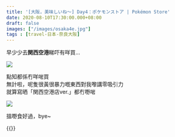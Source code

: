 ```yaml
---
title: '[大阪，美味しいね～] Day4：ポケモンストア | Pokémon Store'
date: 2020-08-10T17:30:00.000+08:00
draft: false
images: ["/images/osaka4e.jpg"]
tags : [travel-日本-奈良大阪]
---
```


早少少去**関西空港**睇吓有咩買...    
  
![](/images/osaka4e1.jpg)

點知都係冇咩啱買  
無計啦，呢隻很黃很暴力嘅東西對我嚟講零吸引力  
就算寫晒「関西空港店ver.」都冇嘢啱

![](/images/osaka4e.jpg)

搵嘢食好過，bye~  
  
{{<osaka>}}
